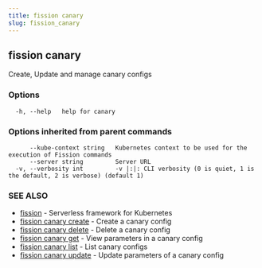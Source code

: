```yaml
---
title: fission canary
slug: fission_canary
---
```

## fission canary

Create, Update and manage canary configs

### Options

```
  -h, --help   help for canary
```

### Options inherited from parent commands

```
      --kube-context string   Kubernetes context to be used for the execution of Fission commands
      --server string         Server URL
  -v, --verbosity int         -v |:|: CLI verbosity (0 is quiet, 1 is the default, 2 is verbose) (default 1)
```

### SEE ALSO

* [fission](/docs/reference/fission-cli/fission/)	 - Serverless framework for Kubernetes
* [fission canary create](/docs/reference/fission-cli/fission_canary_create/)	 - Create a canary config
* [fission canary delete](/docs/reference/fission-cli/fission_canary_delete/)	 - Delete a canary config
* [fission canary get](/docs/reference/fission-cli/fission_canary_get/)	 - View parameters in a canary config
* [fission canary list](/docs/reference/fission-cli/fission_canary_list/)	 - List canary configs
* [fission canary update](/docs/reference/fission-cli/fission_canary_update/)	 - Update parameters of a canary config

